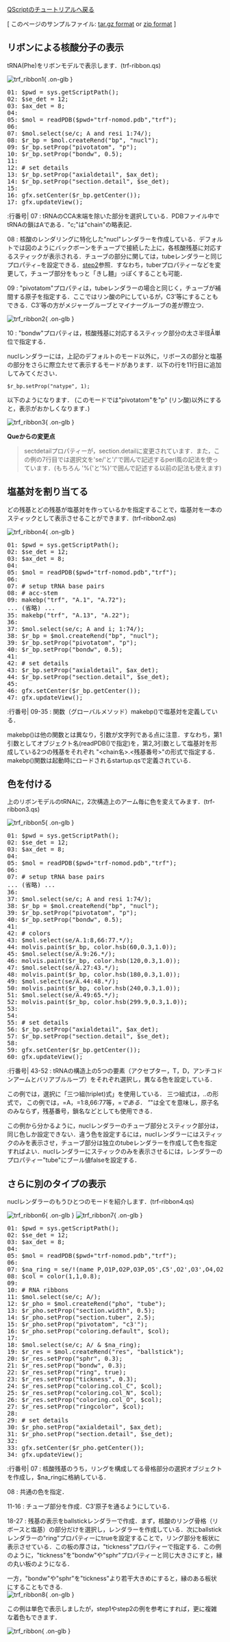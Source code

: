 [QScriptのチュートリアルへ戻る](../../../Documents/QScriptのチュートリアル/)



[
このページのサンプルファイル:
[tar.gz format](http://prdownloads.sourceforge.net/cuemol/qscript-tutorial-tRNA1.tar.gz?download) or
[zip format](http://prdownloads.sourceforge.net/cuemol/qscript-tutorial-tRNA1.zip?download)
]

## リボンによる核酸分子の表示

tRNA(Phe)をリボンモデルで表示します．(trf-ribbon.qs) 


![trf_ribbon1](../../../assets/images/Documents/QScriptのチュートリアル/StepA1/trf_ribbon1.png){ .on-glb }


<pre>
01: $pwd = sys.getScriptPath();
02: $se_det = 12;
03: $ax_det = 8;
04: 
05: $mol = readPDB($pwd+"trf-nomod.pdb","trf");
06: 
07: $mol.select(se/c; A and resi 1:74/);
08: $r_bp = $mol.createRend("bp", "nucl");
09: $r_bp.setProp("pivotatom", "p");
10: $r_bp.setProp("bondw", 0.5);
11: 
12: # set details
13: $r_bp.setProp("axialdetail", $ax_det);
14: $r_bp.setProp("section.detail", $se_det);
15: 
16: gfx.setCenter($r_bp.getCenter());
17: gfx.updateView();
</pre>

:行番号|
07
:   tRNAのCCA末端を除いた部分を選択している．PDBファイル中でtRNAの鎖はAである．"c;"は"chain"の略表記．

08
:   核酸のレンダリングに特化した"nucl"レンダラーを作成している．デフォルトでは図のようにバックボーンをチューブで接続した上に，各核酸残基に対応するスティックが表示される．チューブの部分に関しては，tubeレンダラーと同じプロパティ−を設定できる．[step2](../../../Documents/QScriptのチュートリアル/Step2)参照．すなわち，tuberプロパティーなどを変更して，チューブ部分をもっと「きし麺」っぽくすることも可能． 

09
:   "pivotatom"プロパティは，tubeレンダラーの場合と同じく，チューブが補間する原子を指定する．ここではリン酸のPにしているが，C3'等にすることもできる．C3'等の方がメジャーグルーブとマイナーグルーブの差が際立つ． 


![trf_ribbon2](../../../assets/images/Documents/QScriptのチュートリアル/StepA1/trf_ribbon2.png){ .on-glb }

10
:   "bondw"プロパティは，核酸残基に対応するスティック部分の太さ半径Å単位で指定する． 


nuclレンダラーには，上記のデフォルトのモード以外に，リボースの部分と塩基の部分をさらに際立たせて表示するモードがあります．以下の行を11行目に追加してみてください． 

```
$r_bp.setProp("natype", 1);
```

以下のようになります．
(このモードでは"pivotatom"を"p" (リン酸)以外にすると，表示がおかしくなります．)

![trf_ribbon3](../../../assets/images/Documents/QScriptのチュートリアル/StepA1/trf_ribbon3.png){ .on-glb }


**Queからの変更点**

>sectdetailプロパティーが，section.detailに変更されています．また，この例の7行目では選択文を'se/'と'/'で囲んで記述するperl風の記法を使っています．(もちろん
'%{'と'%}'で囲んで記述する以前の記法も使えます)

## 塩基対を割り当てる

どの残基とどの残基が塩基対を作っているかを指定することで，塩基対を一本のスティックとして表示させることができます．(trf-ribbon2.qs) 


![trf_ribbon4](../../../assets/images/Documents/QScriptのチュートリアル/StepA1/trf_ribbon4.png){ .on-glb }


<pre>
01: $pwd = sys.getScriptPath();
02: $se_det = 12;
03: $ax_det = 8;
04: 
05: $mol = readPDB($pwd+"trf-nomod.pdb","trf");
06: 
07: # setup tRNA base pairs
08: # acc-stem
09: makebp("trf", "A.1", "A.72");
... (省略) ...
35: makebp("trf", "A.13", "A.22");
36: 
37: $mol.select(se/c; A and i; 1:74/);
38: $r_bp = $mol.createRend("bp", "nucl");
39: $r_bp.setProp("pivotatom", "p");
40: $r_bp.setProp("bondw", 0.5);
41: 
42: # set details
43: $r_bp.setProp("axialdetail", $ax_det);
44: $r_bp.setProp("section.detail", $se_det);
45: 
46: gfx.setCenter($r_bp.getCenter());
47: gfx.updateView();
</pre>

:行番号|
09-35
:   関数（グローバルメソッド）makebp()で塩基対を定義している．

makebp()は他の関数とは異なり，引数が文字列である点に注意．すなわち，第1引数としてオブジェクト名(readPDB()で指定)を，第2,3引数として塩基対を形成している2つの残基をそれぞれ "<chain名>.<残基番号>"の形式で指定する．
makebp()関数は起動時にロードされるstartup.qsで定義されている．


## 色を付ける

上のリボンモデルのtRNAに，2次構造上のアーム毎に色を変えてみます．(trf-ribbon3.qs) 


![trf_ribbon5](../../../assets/images/Documents/QScriptのチュートリアル/StepA1/trf_ribbon5.png){ .on-glb }


<pre>
01: $pwd = sys.getScriptPath();
02: $se_det = 12;
03: $ax_det = 8;
04: 
05: $mol = readPDB($pwd+"trf-nomod.pdb","trf");
06: 
07: # setup tRNA base pairs
... (省略) ...
36: 
37: $mol.select(se/c; A and resi 1:74/);
38: $r_bp = $mol.createRend("bp", "nucl");
39: $r_bp.setProp("pivotatom", "p");
40: $r_bp.setProp("bondw", 0.5);
41: 
42: # colors
43: $mol.select(se/A.1:8,66:77.*/);
44: molvis.paint($r_bp, color.hsb(60,0.3,1.0));
45: $mol.select(se/A.9:26.*/);
46: molvis.paint($r_bp, color.hsb(120,0.3,1.0));
47: $mol.select(se/A.27:43.*/);
48: molvis.paint($r_bp, color.hsb(180,0.3,1.0));
49: $mol.select(se/A.44:48.*/);
50: molvis.paint($r_bp, color.hsb(240,0.3,1.0));
51: $mol.select(se/A.49:65.*/);
52: molvis.paint($r_bp, color.hsb(299.9,0.3,1.0));
53: 
54: 
55: # set details
56: $r_bp.setProp("axialdetail", $ax_det);
57: $r_bp.setProp("section.detail", $se_det);
58: 
59: gfx.setCenter($r_bp.getCenter());
60: gfx.updateView();
</pre>

:行番号|
43-52
:   tRNAの構造上の5つの要素（アクセプター，T，D，アンチコドンアームとバリアブルループ）をそれぞれ選択し，異なる色を設定している．

この例では，選択に「三つ組(triplet)式」を使用している．
三つ組式は，<chain>.<residue>.<atom>の形式で，
この例では，<chain>=A，<residue>=1:8,66:77等，<atom>=*である．
"*"は全てを意味し，原子名のみならず，残基番号，鎖名などとしても使用できる．

この例から分かるように，nuclレンダラーのチューブ部分とスティック部分は，同じ色しか設定できない．違う色を設定するには，nuclレンダラーにはスティックのみを表示させ，チューブ部分は独立のtubeレンダラーを作成して色を指定すればよい．nuclレンダラーにスティックのみを表示させるには，レンダラーのプロパティー"tube"にブール値falseを設定する．

## さらに別のタイプの表示

nuclレンダラーのもうひとつのモードを紹介します．(trf-ribbon4.qs)

![trf_ribbon6](../../../assets/images/Documents/QScriptのチュートリアル/StepA1/trf_ribbon6.png){ .on-glb } ![trf_ribbon7](../../../assets/images/Documents/QScriptのチュートリアル/StepA1/trf_ribbon7.png){ .on-glb }

<pre>
01: $pwd = sys.getScriptPath();
02: $se_det = 12;
03: $ax_det = 8;
04: 
05: $mol = readPDB($pwd+"trf-nomod.pdb","trf");
06: 
07: $na_ring = se/!(name P,O1P,O2P,O3P,O5',C5',O2',O3',O4,O2,N4,N6,CM5,N2,O6)/;
08: $col = color(1,1,0.8);
09: 
10: # RNA ribbons
11: $mol.select(se/c; A/);
12: $r_pho = $mol.createRend("pho", "tube");
13: $r_pho.setProp("section.width", 0.5);
14: $r_pho.setProp("section.tuber", 2.5);
15: $r_pho.setProp("pivotatom", "c3'");
16: $r_pho.setProp("coloring.default", $col);
17: 
18: $mol.select(se/c; A/ & $na_ring);
19: $r_res = $mol.createRend("res", "ballstick");
20: $r_res.setProp("sphr", 0.3);
21: $r_res.setProp("bondw", 0.3);
22: $r_res.setProp("ring", true);
23: $r_res.setProp("tickness", 0.3);
24: $r_res.setProp("coloring.col_C", $col);
25: $r_res.setProp("coloring.col_N", $col);
26: $r_res.setProp("coloring.col_O", $col);
27: $r_res.setProp("ringcolor", $col);
28: 
29: # set details
30: $r_pho.setProp("axialdetail", $ax_det);
31: $r_pho.setProp("section.detail", $se_det);
32: 
33: gfx.setCenter($r_pho.getCenter());
34: gfx.updateView();
</pre>

:行番号|
07
:   核酸残基のうち，リングを構成してる骨格部分の選択オブジェクトを作成し，$na_ringに格納している． 

08
:   共通の色を指定． 

11-16
:   チューブ部分を作成．C3'原子を通るようにしている． 

18-27
:   残基の表示をballstickレンダラーで作成．まず，核酸のリング骨格（リボースと塩基）の部分だけを選択し，レンダラーを作成している．次にballstickレンダラーの"ring"プロパティーにtrueを設定することで，リング部分を板状に表示させている．この板の厚さは，"tickness"プロパティーで指定する．この例のように，"tickness"を"bondw"や"sphr"プロパティーと同じ大きさにすと，縁の丸い板のようになる．

一方，"bondw"や"sphr"を"tickness"より若干大きめにすると，縁のある板状にすることもできる.<br />
![trf_ribbon8](../../../assets/images/Documents/QScriptのチュートリアル/StepA1/trf_ribbon8.png){ .on-glb }

この例は単色で表示しましたが，step1やstep2の例を参考にすれば，更に複雑な着色もできます．


![trf_ribbon](../../../assets/images/Documents/QScriptのチュートリアル/StepA1/trf_ribbon.jpg){ .on-glb }

